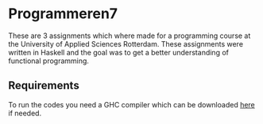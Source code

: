 # Programmeren7

These are 3 assignments which where made for a programming course at the University of Applied Sciences Rotterdam.
These assignments were written in Haskell and the goal was to get a better understanding of functional programming.

## Requirements

To run the codes you need a GHC compiler which can be downloaded [here](https://www.haskell.org/downloads/) if needed.